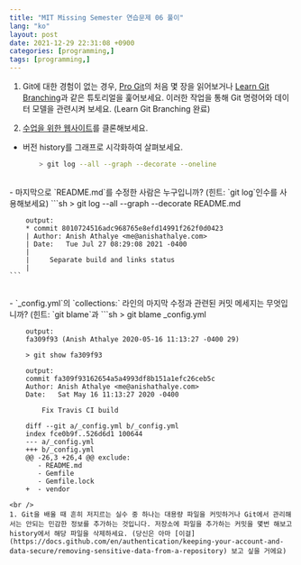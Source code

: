 ```yaml
---
title: "MIT Missing Semester 연습문제 06 풀이"
lang: "ko"
layout: post
date: 2021-12-29 22:31:08 +0900
categories: [programming,]
tags: [programming,]
---
```


1. Git에 대한 경험이 없는 경우, [Pro Git](https://git-scm.com/book/ko/v2)의 처음 몇 장을 읽어보거나 [Learn Git Branching](https://learngitbranching.js.org/?locale=ko)과 같은 튜토리얼을 훑어보세요. 이러한 작업을 통해 Git 명령어와 데이터 모델을 관련시켜 보세요. (Learn Git Branching 완료)

1. [수업을 위한 웹사이트](https://github.com/missing-semester/missing-semester)를 클론해보세요.
- 버전 history를 그래프로 시각화하여 살펴보세요.
	```sh
		> git log --all --graph --decorate --oneline
	```
<br />
- 마지막으로 `README.md`를 수정한 사람은 누구입니까? (힌트: `git log`인수를 사용해보세요)
	```sh
		> git log --all --graph --decorate README.md

		output:
		* commit 8010724516adc968765e8efd14991f262f0d0423
		| Author: Anish Athalye <me@anishathalye.com>
		| Date:   Tue Jul 27 08:29:08 2021 -0400
		|
		|     Separate build and links status
		|
	```
<br />
- `_config.yml`의 `collections:` 라인의 마지막 수정과 관련된 커밋 메세지는 무엇입니까? (힌트: `git blame`과 
	```sh
		> git blame _config.yml
		
		output:
		fa309f93 (Anish Athalye 2020-05-16 11:13:27 -0400 29)
		
		> git show fa309f93

		output:
		commit fa309f93162654a5a4993df8b151a1efc26ceb5c
		Author: Anish Athalye <me@anishathalye.com>
		Date:   Sat May 16 11:13:27 2020 -0400

			Fix Travis CI build

		diff --git a/_config.yml b/_config.yml
		index fce0b9f..526d6d1 100644
		--- a/_config.yml
		+++ b/_config.yml
		@@ -26,3 +26,4 @@ exclude:
		   - README.md
		   - Gemfile
		   - Gemfile.lock
		+  - vendor	
```
<br />
1. Git을 배울 때 흔히 저지르는 실수 중 하나는 대용량 파일을 커밋하거나 Git에서 관리해서는 안되는 민감한 정보를 추가하는 것입니다. 저장소에 파일을 추가하는 커밋을 몇번 해보고 history에서 해당 파일을 삭제하세요. (당신은 아마 [이걸](https://docs.github.com/en/authentication/keeping-your-account-and-data-secure/removing-sensitive-data-from-a-repository) 보고 싶을 거에요)

